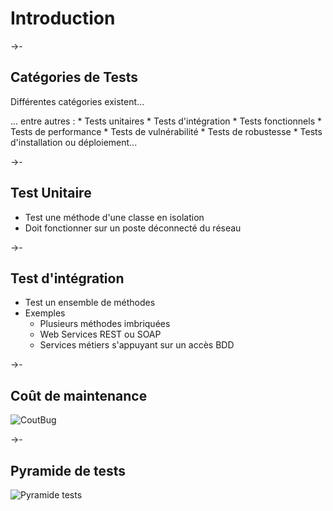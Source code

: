 # Introduction

->-

## Catégories de Tests

Différentes catégories existent...

<div>
... entre autres :
* Tests unitaires <!-- .element: class="fragment highlight-green" -->
* Tests d'intégration <!-- .element: class="fragment highlight-green" -->
* Tests fonctionnels
* Tests de performance
* Tests de vulnérabilité
* Tests de robustesse
* Tests d'installation ou déploiement...
</div> <!-- .element: class="fragment" -->

->-

## Test Unitaire

* Test une méthode d'une classe en isolation <!-- .element: class="fragment" -->
* Doit fonctionner sur un poste déconnecté du réseau <!-- .element: class="fragment" -->

->-

## Test d'intégration

* Test un ensemble de méthodes <!-- .element: class="fragment" -->
* Exemples <!-- .element: class="fragment" -->
  * Plusieurs méthodes imbriquées
  * Web Services REST ou SOAP
  * Services métiers s'appuyant sur un accès BDD

->-

## Coût de maintenance

![CoutBug](slides/img/applied-software-measurement.png)

->-

## Pyramide de tests

![Pyramide tests](slides/img/mike_cohn_pyramid.png) <!-- .element: style="font-size: 10px; margin: 0px;" -->
